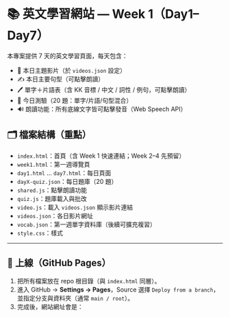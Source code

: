 # 📚 英文學習網站 — Week 1（Day1–Day7）

本專案提供 7 天的英文學習頁面，每天包含：
- 🎥 本日主題影片（於 `videos.json` 設定）
- ✍️ 本日主要句型（可點擊朗讀）
- 🖊️ 單字＋片語表（含 KK 音標 / 中文 / 詞性 / 例句，可點擊朗讀）
- 📝 今日測驗（20 題：單字/片語/句型混合）
- 🔊 朗讀功能：所有底線文字皆可點擊發音（Web Speech API）

## 🗂 檔案結構（重點）
- `index.html`：首頁（含 Week 1 快速連結；Week 2–4 先預留）
- `week1.html`：第一週導覽頁
- `day1.html` … `day7.html`：每日頁面
- `dayX-quiz.json`：每日題庫（20 題）
- `shared.js`：點擊朗讀功能
- `quiz.js`：題庫載入與批改
- `video.js`：載入 `videos.json` 顯示影片連結
- `videos.json`：各日影片網址
- `vocab.json`：第一週單字資料庫（後續可擴充複習）
- `style.css`：樣式

---

## 🚀 上線（GitHub Pages）
1. 把所有檔案放在 repo 根目錄（與 `index.html` 同層）。
2. 進入 GitHub → **Settings → Pages**，Source 選擇 `Deploy from a branch`，並指定分支與資料夾（通常 `main / root`）。
3. 完成後，網站網址會是：
